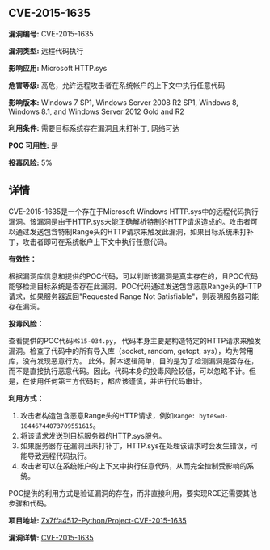 ## CVE-2015-1635

**漏洞编号:** CVE-2015-1635

**漏洞类型:** 远程代码执行

**影响应用:** Microsoft HTTP.sys

**危害等级:** 高危，允许远程攻击者在系统帐户的上下文中执行任意代码

**影响版本:** Windows 7 SP1, Windows Server 2008 R2 SP1, Windows 8, Windows 8.1, and Windows Server 2012 Gold and R2

**利用条件:** 需要目标系统存在漏洞且未打补丁, 网络可达

**POC 可用性:** 是

**投毒风险:** 5%

## 详情

CVE-2015-1635是一个存在于Microsoft Windows HTTP.sys中的远程代码执行漏洞。该漏洞是由于HTTP.sys未能正确解析特制的HTTP请求造成的。攻击者可以通过发送包含特制Range头的HTTP请求来触发此漏洞，如果目标系统未打补丁，攻击者即可在系统帐户上下文中执行任意代码。

**有效性：**

根据漏洞库信息和提供的POC代码，可以判断该漏洞是真实存在的，且POC代码能够检测目标系统是否存在此漏洞。POC代码通过发送包含恶意Range头的HTTP请求，如果服务器返回"Requested Range Not Satisfiable"，则表明服务器可能存在漏洞。

**投毒风险：**

查看提供的POC代码`MS15-034.py`， 代码本身主要是构造特定的HTTP请求来触发漏洞。检查了代码中的所有导入库（socket, random, getopt, sys），均为常用库，没有发现恶意行为。 此外，脚本逻辑简单，目的是为了检测漏洞是否存在，而不是直接执行恶意代码。因此，代码本身的投毒风险较低，可以忽略不计。但是，在使用任何第三方代码时，都应该谨慎，并进行代码审计。

**利用方式：**

1.  攻击者构造包含恶意Range头的HTTP请求，例如`Range: bytes=0-18446744073709551615`。
2.  将该请求发送到目标服务器的HTTP.sys服务。
3.  如果服务器存在漏洞且未打补丁，HTTP.sys在处理该请求时会发生错误，可能导致远程代码执行。
4.  攻击者可以在系统帐户的上下文中执行任意代码，从而完全控制受影响的系统。

POC提供的利用方式是验证漏洞的存在，而非直接利用，要实现RCE还需要其他步骤和代码。

**项目地址:** [Zx7ffa4512-Python/Project-CVE-2015-1635](https://github.com/Zx7ffa4512-Python/Project-CVE-2015-1635)

**漏洞详情:** [CVE-2015-1635](https://nvd.nist.gov/vuln/detail/CVE-2015-1635)